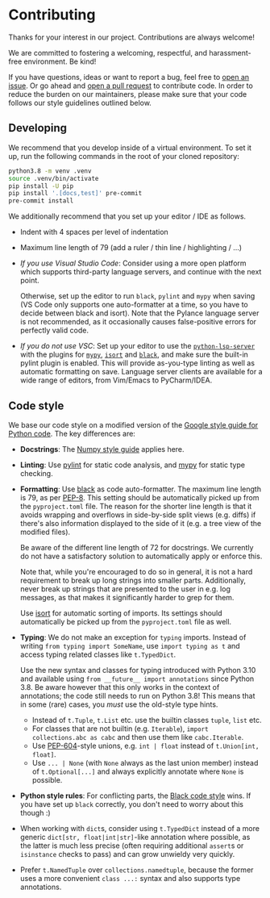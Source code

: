 # Contributing

Thanks for your interest in our project. Contributions are always welcome!

We are committed to fostering a welcoming, respectful, and harassment-free
environment. Be kind!

If you have questions, ideas or want to report a bug, feel free to [open an
issue](issues). Or go ahead and [open a pull request](pulls) to contribute
code. In order to reduce the burden on our maintainers, please make sure that
your code follows our style guidelines outlined below.

## Developing

We recommend that you develop inside of a virtual environment. To set it up,
run the following commands in the root of your cloned repository:

```sh
python3.8 -m venv .venv
source .venv/bin/activate
pip install -U pip
pip install '.[docs,test]' pre-commit
pre-commit install
```

We additionally recommend that you set up your editor / IDE as follows.

- Indent with 4 spaces per level of indentation
- Maximum line length of 79 (add a ruler / thin line / highlighting / ...)
- *If you use Visual Studio Code*: Consider using a more open platform which
  supports third-party language servers, and continue with the next point.

  Otherwise, set up the editor to run `black`, `pylint` and `mypy` when saving
  (VS Code only supports one auto-formatter at a time, so you have to decide
  between black and isort). Note that the Pylance language server is not
  recommended, as it occasionally causes false-positive errors for perfectly
  valid code.
- *If you do not use VSC*: Set up your editor to use the
  [`python-lsp-server`](https://github.com/python-lsp/python-lsp-server) with
  the plugins for [`mypy`](https://github.com/Richardk2n/mypy-ls),
  [`isort`](https://github.com/paradoxxxzero/pyls-isort) and
  [`black`](https://github.com/python-lsp/python-lsp-black), and make sure the
  built-in pylint plugin is enabled. This will provide as-you-type linting as
  well as automatic formatting on save. Language server clients are available
  for a wide range of editors, from Vim/Emacs to PyCharm/IDEA.

## Code style

We base our code style on a modified version of the [Google style guide for
Python code](https://google.github.io/styleguide/pyguide.html). The key
differences are:

- **Docstrings**: The [Numpy style
  guide](https://numpydoc.readthedocs.io/en/latest/format.html) applies here.
- **Linting**: Use [pylint](https://github.com/PyCQA/pylint) for static code
  analysis, and [mypy](https://github.com/python/mypy) for static type
  checking.
- **Formatting**: Use [black](https://github.com/psf/black) as code
  auto-formatter. The maximum line length is 79, as per
  [PEP-8](https://www.python.org/dev/peps/pep-0008/). This setting should be
  automatically picked up from the `pyproject.toml` file. The reason for the
  shorter line length is that it avoids wrapping and overflows in side-by-side
  split views (e.g. diffs) if there's also information displayed to the side of
  it (e.g. a tree view of the modified files).

  Be aware of the different line length of 72 for docstrings. We currently do
  not have a satisfactory solution to automatically apply or enforce this.

  Note that, while you're encouraged to do so in general, it is not a hard
  requirement to break up long strings into smaller parts. Additionally, never
  break up strings that are presented to the user in e.g. log messages, as that
  makes it significantly harder to grep for them.

  Use [isort](https://github.com/PyCQA/isort) for automatic sorting of imports.
  Its settings should automatically be picked up from the `pyproject.toml` file
  as well.
- **Typing**: We do not make an exception for `typing` imports. Instead of
  writing `from typing import SomeName`, use `import typing as t` and access
  typing related classes like `t.TypedDict`.

  Use the new syntax and classes for typing introduced with Python 3.10 and
  available using `from __future__ import annotations` since Python 3.8. Be
  aware however that this only works in the context of annotations; the code
  still needs to run on Python 3.8! This means that in some (rare) cases, you
  *must* use the old-style type hints.

  - Instead of `t.Tuple`, `t.List` etc. use the builtin classes `tuple`, `list`
    etc.
  - For classes that are not builtin (e.g. `Iterable`), `import collections.abc
    as cabc` and then use them like `cabc.Iterable`.
  - Use [PEP-604](https://www.python.org/dev/peps/pep-0604/)-style unions, e.g.
    `int | float` instead of `t.Union[int, float]`.
  - Use `... | None` (with `None` always as the last union member) instead of
    `t.Optional[...]` and always explicitly annotate where `None` is possible.
- **Python style rules**: For conflicting parts, the [Black code
  style](https://black.readthedocs.io/en/stable/the_black_code_style/current_style.html)
  wins. If you have set up `black` correctly, you don't need to worry about
  this though :)
- When working with `dict`s, consider using `t.TypedDict` instead of a more
  generic `dict[str, float|int|str]`-like annotation where possible, as the
  latter is much less precise (often requiring additional `assert`s or
  `isinstance` checks to pass) and can grow unwieldy very quickly.
- Prefer `t.NamedTuple` over `collections.namedtuple`, because the former uses
  a more convenient `class ...:` syntax and also supports type annotations.
